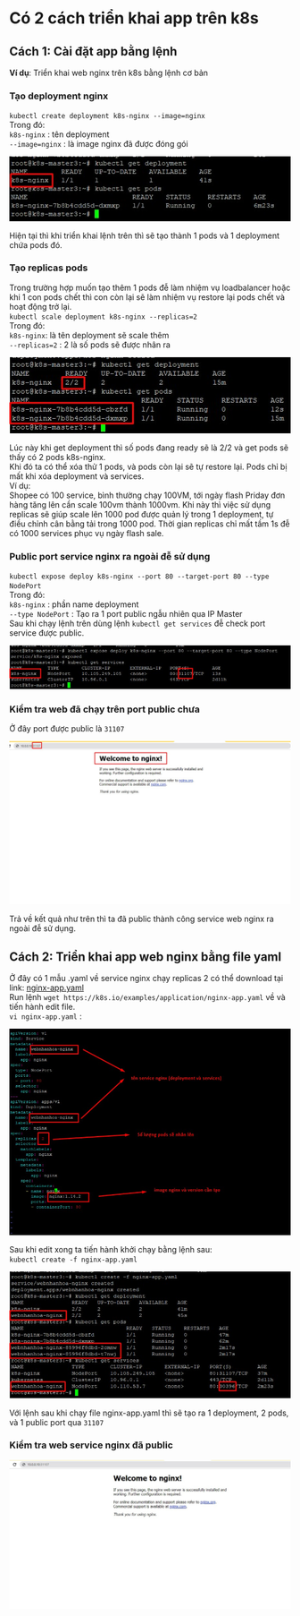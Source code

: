 # Có 2 cách triển khai app trên k8s
## Cách 1: Cài đặt app bằng lệnh
**Ví dụ**: Triển khai web nginx trên k8s bằng lệnh cơ bản  
### Tạo deployment nginx
`kubectl create deployment k8s-nginx --image=nginx`  
Trong đó:  
`k8s-nginx` : tên deployment  
`--image=nginx` : là image nginx đã được đóng gói  

<img src="/images/nginx-deployment.jpg">  

Hiện tại thì khi triển khai lệnh trên thì sẽ tạo thành 1 pods và 1 deployment chứa pods đó.  
### Tạo replicas pods
Trong trường hợp muốn tạo thêm 1 pods đễ làm nhiệm vụ loadbalancer hoặc khi 1 con pods chết thì con còn lại sẽ làm nhiệm vụ restore lại pods chết và hoạt động trở lại.  
`kubectl scale deployment k8s-nginx --replicas=2`  
Trong đó:  
`k8s-nginx`: là tên deployment sẽ scale thêm  
`--replicas=2` : 2 là số pods sẽ được nhân ra  

<img src="/images/nginx-deployment1.jpg">  

Lúc này khi get deployment thì số pods đang ready sẽ là 2/2 và get pods sẽ thấy có 2 pods k8s-nginx.  
Khi đó ta có thể xóa thử 1 pods, và pods còn lại sẽ tự restore lại. Pods chỉ bị mất khi xóa deployment và services.  
Ví dụ:  
Shopee có 100 service, bình thường chạy 100VM, tới ngày flash Priday đơn hàng tăng lên cần scale 100vm thành 1000vm. Khi này thì việc sử dụng replicas sẽ giúp scale lên 1000 pod được quản lý trong 1 deployment, tự điều chỉnh cân bằng tải trong 1000 pod. Thời gian replicas chỉ mất tầm 1s đễ có 1000 services phục vụ ngày flash sale.
### Public port service nginx ra ngoài đễ sử dụng
`kubectl expose deploy k8s-nginx --port 80 --target-port 80 --type NodePort`  
Trong đó:  
`k8s-nginx` : phần name deployment  
`--type NodePort` : Tạo ra 1 port public ngẫu nhiên qua IP Master  
Sau khi chạy lệnh trên dùng lệnh `kubectl get services` đễ check port service được public.  

<img src="/images/nginx-deployment2.jpg"> 

### Kiểm tra web đã chạy trên port public chưa
Ở đây port được public là `31107`  

<img src="/images/nginx-deployment3.jpg"> 

Trả về kết quả như trên thì ta đã public thành công service web nginx ra ngoài đễ sử dụng.  
## Cách 2: Triển khai app web nginx bằng file yaml
Ở đây có 1 mẫu .yaml về service nginx chạy replicas 2 có thể download tại link: [nginx-app.yaml](/yaml/nginx-app.yaml)  
Run lệnh `wget https://k8s.io/examples/application/nginx-app.yaml` về và tiến hành edit file.  
`vi nginx-app.yaml` :  

<img src="/images/nginx-deployment4.jpg"> 

Sau khi edit xong ta tiến hành khởi chạy bằng lệnh sau:  
`kubectl create -f nginx-app.yaml`  

<img src="/images/nginx-deployment5.jpg"> 

Với lệnh sau khi chạy file nginx-app.yaml thì sẽ tạo ra 1 deployment, 2 pods, và 1 public port qua `31107`  
### Kiểm tra web service nginx đã public

<img src="/images/nginx-app.jpg"> 

                                  
